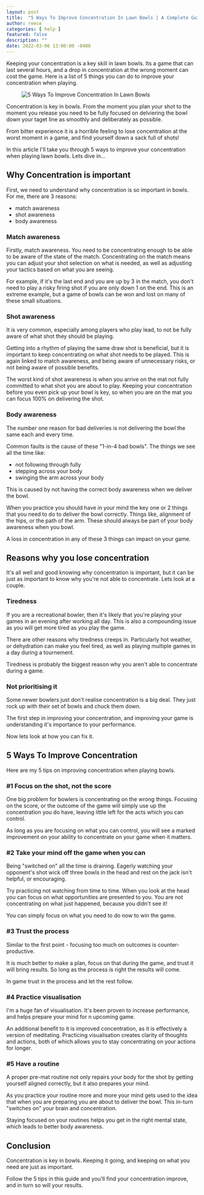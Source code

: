 ```yaml
---
layout: post
title:  "5 Ways To Improve Concentration In Lawn Bowls | A Complete Guide"
author: reece
categories: [ help ]
featured: false
description: ""
date: 2022-03-06 13:00:00 -0400
---
```

    

<!-- wp:paragraph -->
<p xmlns="http://www.w3.org/1999/xhtml">Keeping your concentration is a key skill in lawn bowls. Its a game that can last several hours, and a drop in concentration at the wrong moment can cost the game. Here is a list of 5 things you can do to improve your concentration when playing.</p>
<!-- /wp:paragraph -->

<!-- wp:image {"id":530,"sizeSlug":"full","linkDestination":"none"} -->
<figure class="wp-block-image size-full"><img src="/img/posts/5-Ways-To-Improve-Concentration-In-Lawn-Bowls.jpg" alt="5 Ways To Improve Concentration In Lawn Bowls" class="wp-image-530"/></figure>
<!-- /wp:image -->

<!-- wp:paragraph -->
<p>Concentration is key in bowls. From the moment you plan your shot to the moment you release you need to be fully focused on delviering the bowl down your taget line as smoothly and deliberately as possible.</p>
<!-- /wp:paragraph -->

<!-- wp:paragraph -->
<p>From bitter experience it is a horrible feeling to lose concentration at the worst moment in a game, and find yourself down a sack full of shots!</p>
<!-- /wp:paragraph -->

<!-- wp:paragraph -->
<p>In this article I'll take you through 5 ways to improve your concentration when playing lawn bowls. Lets dive in...</p>
<!-- /wp:paragraph -->

<!-- wp:heading -->
<h2>Why Concentration is important</h2>
<!-- /wp:heading -->

<!-- wp:paragraph -->
<p>First, we need to understand why concentration is so important in bowls. For me, there are 3 reasons:</p>
<!-- /wp:paragraph -->

<!-- wp:list -->
<ul><li>match awareness</li><li>shot awareness</li><li>body awareness</li></ul>
<!-- /wp:list -->

<!-- wp:heading {"level":3} -->
<h3>Match awareness</h3>
<!-- /wp:heading -->

<!-- wp:paragraph -->
<p>Firstly, match awareness. You need to be concentrating enough to be able to be aware of the state of the match. Concentrating on the match means you can adjust your shot selection on what is needed, as well as adjusting your tactics based on what you are seeing.</p>
<!-- /wp:paragraph -->

<!-- wp:paragraph -->
<p>For example, if it's the last end and you are up by 3 in the match, you don't need to play a risky firing shot if you are only down 1 on the end. This is an extreme example, but a game of bowls can be won and lost on many of these small situations.</p>
<!-- /wp:paragraph -->

<!-- wp:heading {"level":3} -->
<h3>Shot awareness</h3>
<!-- /wp:heading -->

<!-- wp:paragraph -->
<p>It is very common, especially among players who play lead, to not be fully aware of what shot they should be playing.</p>
<!-- /wp:paragraph -->

<!-- wp:paragraph -->
<p>Getting into a rhythm of playing the same draw shot is beneficial, but it is important to keep concentrating on what shot needs to be played. This is again linked to match awareness, and being aware of unnecessary risks, or not being aware of possible benefits.</p>
<!-- /wp:paragraph -->

<!-- wp:paragraph -->
<p>The worst kind of shot awareness is when you arrive on the mat not fully committed to what shot you are about to play. Keeping your concentration before you even pick up your bowl is key, so when you are on the mat you can focus 100% on delivering the shot.</p>
<!-- /wp:paragraph -->

<!-- wp:heading {"level":3} -->
<h3>Body awareness</h3>
<!-- /wp:heading -->

<!-- wp:paragraph -->
<p>The number one reason for bad deliveries is not delivering the bowl the same each and every time. </p>
<!-- /wp:paragraph -->

<!-- wp:paragraph -->
<p>Common faults is the cause of these "1-in-4 bad bowls". The things we see all the time like:</p>
<!-- /wp:paragraph -->

<!-- wp:list -->
<ul><li>not following through fully</li><li>stepping across your body</li><li>swinging the arm across your body</li></ul>
<!-- /wp:list -->

<!-- wp:paragraph -->
<p>This is caused by not having the correct body awareness when we deliver the bowl.</p>
<!-- /wp:paragraph -->

<!-- wp:paragraph -->
<p>When you practice you should have in your mind the key one or 2 things that you need to do to deliver the bowl correctly. Things like, alignment of the hips, or the path of the arm. These should always be part of your body awareness when you bowl.</p>
<!-- /wp:paragraph -->

<!-- wp:paragraph -->
<p>A loss in concentration in any of these 3 things can impact on your game. </p>
<!-- /wp:paragraph -->

<!-- wp:heading -->
<h2>Reasons why you lose concentration</h2>
<!-- /wp:heading -->

<!-- wp:paragraph -->
<p>It's all well and good knowing why concentration is important, but it can be just as important to know why you're not able to concentrate. Lets look at a couple.</p>
<!-- /wp:paragraph -->

<!-- wp:heading {"level":3} -->
<h3>Tiredness</h3>
<!-- /wp:heading -->

<!-- wp:paragraph -->
<p>If you are a recreational bowler, then it's likely that you're playing your games in an evening after working all day. This is also a compounding issue as you will get more tired as you play the game.</p>
<!-- /wp:paragraph -->

<!-- wp:paragraph -->
<p>There are other reasons why tiredness creeps in. Particularly hot weather, or dehydration can make you feel tired, as well as playing multiple games in a day during a tournement.</p>
<!-- /wp:paragraph -->

<!-- wp:paragraph -->
<p>Tiredness is probably the biggest reason why you aren't able to concentrate during a game.</p>
<!-- /wp:paragraph -->

<!-- wp:heading {"level":3} -->
<h3>Not prioritising it</h3>
<!-- /wp:heading -->

<!-- wp:paragraph -->
<p>Some newer bowlers just don't realise concentration is a big deal. They just rock up with their set of bowls and chuck them down.</p>
<!-- /wp:paragraph -->

<!-- wp:paragraph -->
<p>The first step in improving your concentration, and improving your game is understanding it's importance to your performance.</p>
<!-- /wp:paragraph -->

<!-- wp:paragraph -->
<p>Now lets look at how you can fix it.</p>
<!-- /wp:paragraph -->

<!-- wp:heading -->
<h2>5 Ways To Improve Concentration</h2>
<!-- /wp:heading -->

<!-- wp:paragraph -->
<p>Here are my 5 tips on improving concentration when playing bowls.</p>
<!-- /wp:paragraph -->

<!-- wp:heading {"level":3} -->
<h3>#1 Focus on the shot, not the score</h3>
<!-- /wp:heading -->

<!-- wp:paragraph -->
<p>One big problem for bowlers is concentrating on the wrong things. Focusing on the score, or the outcome of the game will simply use up the concentration you do have, leaving little left for the acts which you can control.</p>
<!-- /wp:paragraph -->

<!-- wp:paragraph -->
<p>As long as you are focusing on what you can control, you will see a marked improvement on your ability to concentrate on your game when it matters.</p>
<!-- /wp:paragraph -->

<!-- wp:heading {"level":3} -->
<h3>#2 Take your mind off the game when you can</h3>
<!-- /wp:heading -->

<!-- wp:paragraph -->
<p>Being "switched on" all the time is draining. Eagerly watching your opponent's shot wick off three bowls in the head and rest on the jack isn't helpful, or encouraging.</p>
<!-- /wp:paragraph -->

<!-- wp:paragraph -->
<p>Try practicing not watching from time to time. When you look at the head you can focus on what opportunities are presented to you. You are not concentrating on what just happened, because you didn't see it!</p>
<!-- /wp:paragraph -->

<!-- wp:paragraph -->
<p>You can simply focus on what you need to do now to win the game.</p>
<!-- /wp:paragraph -->

<!-- wp:heading {"level":3} -->
<h3>#3 Trust the process</h3>
<!-- /wp:heading -->

<!-- wp:paragraph -->
<p>Similar to the first point - focusing too much on outcomes is counter-productive. </p>
<!-- /wp:paragraph -->

<!-- wp:paragraph -->
<p>It is much better to make a plan, focus on that during the game, and trust it will bring results. So long as the process is right the results will come.</p>
<!-- /wp:paragraph -->

<!-- wp:paragraph -->
<p>In game trust in the process and let the rest follow.</p>
<!-- /wp:paragraph -->

<!-- wp:heading {"level":3} -->
<h3>#4 Practice visualisation</h3>
<!-- /wp:heading -->

<!-- wp:paragraph -->
<p>I'm a huge fan of visualisation. It's been proven to increase performance, and helps prepare your mind for n upcoming game.</p>
<!-- /wp:paragraph -->

<!-- wp:paragraph -->
<p>An additional benefit to it is improved concentration, as it is effectively a version of meditating. Practicing visualisation creates clarity of thoughts and actions, both of which allows you to stay concentrating on your actions for longer.</p>
<!-- /wp:paragraph -->

<!-- wp:heading {"level":3} -->
<h3>#5 Have a routine</h3>
<!-- /wp:heading -->

<!-- wp:paragraph -->
<p>A proper pre-mat routine not only repairs your body for the shot by getting yourself aligned correctly, but it also prepares your mind.</p>
<!-- /wp:paragraph -->

<!-- wp:paragraph -->
<p>As you practice your routine more and more your mind gets used to the idea that when you are preparing you are about to deliver the bowl. This in-turn "switches on" your brain and concentration.</p>
<!-- /wp:paragraph -->

<!-- wp:paragraph -->
<p>Staying focused on your routines helps you get in the right mental state, which leads to better body awareness.</p>
<!-- /wp:paragraph -->

<!-- wp:heading -->
<h2>Conclusion</h2>
<!-- /wp:heading -->

<!-- wp:paragraph -->
<p>Concentration is key in bowls. Keeping it going, and keeping on what you need are just as important.</p>
<!-- /wp:paragraph -->

<!-- wp:paragraph -->
<p>Follow the 5 tips in this guide and you'll find your concentration improve, and in turn so will your results.</p>
<!-- /wp:paragraph -->
    
